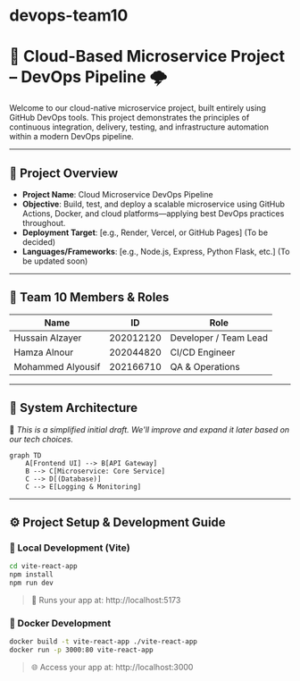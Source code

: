 # devops-team10

# 🚀 Cloud-Based Microservice Project – DevOps Pipeline 🌩️

Welcome to our cloud-native microservice project, built entirely using GitHub DevOps tools. This project demonstrates the principles of continuous integration, delivery, testing, and infrastructure automation within a modern DevOps pipeline.

---

## 📜 Project Overview

- **Project Name**: Cloud Microservice DevOps Pipeline
- **Objective**: Build, test, and deploy a scalable microservice using GitHub Actions, Docker, and cloud platforms—applying best DevOps practices throughout.
- **Deployment Target**: [e.g., Render, Vercel, or GitHub Pages] (To be decided)
- **Languages/Frameworks**: [e.g., Node.js, Express, Python Flask, etc.] (To be updated soon)

---

## 👥 Team 10 Members & Roles

| Name               | ID         | Role                |
|--------------------|------------|---------------------|
| Hussain Alzayer    | 202012120  | Developer / Team Lead |
| Hamza Alnour       | 202044820  | CI/CD Engineer      |
| Mohammed Alyousif  | 202166710  | QA & Operations     |

---

## 🧱 System Architecture

📌 *This is a simplified initial draft. We'll improve and expand it later based on our tech choices.*

```mermaid
graph TD
    A[Frontend UI] --> B[API Gateway]
    B --> C[Microservice: Core Service]
    C --> D[(Database)]
    C --> E[Logging & Monitoring]
```

---

## ⚙️ Project Setup & Development Guide

### 🔧 Local Development (Vite)
```bash
cd vite-react-app
npm install
npm run dev
```
> 🧪 Runs your app at: http://localhost:5173

### 🐳 Docker Development

```bash
docker build -t vite-react-app ./vite-react-app
docker run -p 3000:80 vite-react-app
```
> 🌐 Access your app at: http://localhost:3000

